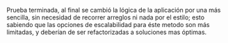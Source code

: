 Prueba terminada, al final se cambió la lógica de la aplicación por una más sencilla, sin necesidad de recorrer arreglos 
ni nada por el estilo; esto sabiendo que las opciones de escalabilidad para éste metodo son más limitadas, y deberían
de ser refactorizadas a soluciones mas óptimas.
